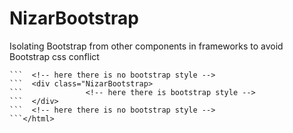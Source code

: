 # NizarBootstrap
Isolating Bootstrap from other components in frameworks to avoid Bootstrap css conflict
```<html>
```  <!-- here there is no bootstrap style -->
```  <div class="NizarBootstrap>
```              <!-- here there is bootstrap style -->
```  </div>
```  <!-- here there is no bootstrap style -->
```</html>
            
